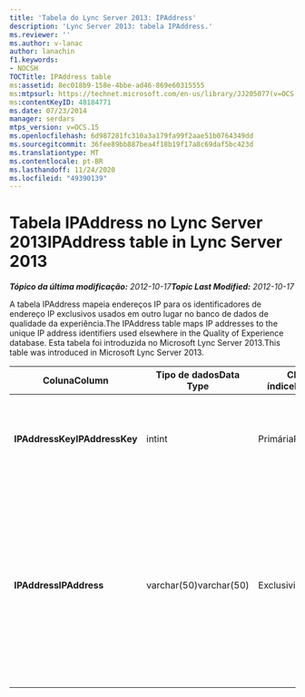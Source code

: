 ```yaml
---
title: 'Tabela do Lync Server 2013: IPAddress'
description: 'Lync Server 2013: tabela IPAddress.'
ms.reviewer: ''
ms.author: v-lanac
author: lanachin
f1.keywords:
- NOCSH
TOCTitle: IPAddress table
ms:assetid: 8ec018b9-158e-4bbe-ad46-869e60315555
ms:mtpsurl: https://technet.microsoft.com/en-us/library/JJ205077(v=OCS.15)
ms:contentKeyID: 48184771
ms.date: 07/23/2014
manager: serdars
mtps_version: v=OCS.15
ms.openlocfilehash: 6d987281fc310a3a179fa99f2aae51b0764349dd
ms.sourcegitcommit: 36fee89bb887bea4f18b19f17a8c69daf5bc423d
ms.translationtype: MT
ms.contentlocale: pt-BR
ms.lasthandoff: 11/24/2020
ms.locfileid: "49390139"
---
```

# <a name="ipaddress-table-in-lync-server-2013"></a><span data-ttu-id="7b9c7-103">Tabela IPAddress no Lync Server 2013</span><span class="sxs-lookup"><span data-stu-id="7b9c7-103">IPAddress table in Lync Server 2013</span></span>

<div data-xmlns="http://www.w3.org/1999/xhtml">

<div class="topic" data-xmlns="http://www.w3.org/1999/xhtml" data-msxsl="urn:schemas-microsoft-com:xslt" data-cs="https://msdn.microsoft.com/">

<div data-asp="https://msdn2.microsoft.com/asp">



</div>

<div id="mainSection">

<div id="mainBody"><span data-ttu-id="7b9c7-104">

<span> </span></span><span class="sxs-lookup"><span data-stu-id="7b9c7-104">

<span> </span></span></span>

<span data-ttu-id="7b9c7-105">_**Tópico da última modificação:** 2012-10-17_</span><span class="sxs-lookup"><span data-stu-id="7b9c7-105">_**Topic Last Modified:** 2012-10-17_</span></span>

<span data-ttu-id="7b9c7-106">A tabela IPAddress mapeia endereços IP para os identificadores de endereço IP exclusivos usados em outro lugar no banco de dados de qualidade da experiência.</span><span class="sxs-lookup"><span data-stu-id="7b9c7-106">The IPAddress table maps IP addresses to the unique IP address identifiers used elsewhere in the Quality of Experience database.</span></span> <span data-ttu-id="7b9c7-107">Esta tabela foi introduzida no Microsoft Lync Server 2013.</span><span class="sxs-lookup"><span data-stu-id="7b9c7-107">This table was introduced in Microsoft Lync Server 2013.</span></span>


<table>
<colgroup>
<col style="width: 25%" />
<col style="width: 25%" />
<col style="width: 25%" />
<col style="width: 25%" />
</colgroup>
<thead>
<tr class="header">
<th><span data-ttu-id="7b9c7-108"><strong>Coluna</strong></span><span class="sxs-lookup"><span data-stu-id="7b9c7-108"><strong>Column</strong></span></span></th>
<th><span data-ttu-id="7b9c7-109"><strong>Tipo de dados</strong></span><span class="sxs-lookup"><span data-stu-id="7b9c7-109"><strong>Data Type</strong></span></span></th>
<th><span data-ttu-id="7b9c7-110"><strong>Chave/índice</strong></span><span class="sxs-lookup"><span data-stu-id="7b9c7-110"><strong>Key/Index</strong></span></span></th>
<th><span data-ttu-id="7b9c7-111"><strong>Detalhes</strong></span><span class="sxs-lookup"><span data-stu-id="7b9c7-111"><strong>Details</strong></span></span></th>
</tr>
</thead>
<tbody>
<tr class="odd">
<td><p><span data-ttu-id="7b9c7-112"><strong>IPAddressKey</strong></span><span class="sxs-lookup"><span data-stu-id="7b9c7-112"><strong>IPAddressKey</strong></span></span></p></td>
<td><p><span data-ttu-id="7b9c7-113">int</span><span class="sxs-lookup"><span data-stu-id="7b9c7-113">int</span></span></p></td>
<td><p><span data-ttu-id="7b9c7-114">Primária</span><span class="sxs-lookup"><span data-stu-id="7b9c7-114">Primary</span></span></p></td>
<td><p><span data-ttu-id="7b9c7-115">Identificador exclusivo do endereço IP especificado.</span><span class="sxs-lookup"><span data-stu-id="7b9c7-115">Unique identifier for the specified IP address.</span></span></p></td>
</tr>
<tr class="even">
<td><p><span data-ttu-id="7b9c7-116"><strong>IPAddress</strong></span><span class="sxs-lookup"><span data-stu-id="7b9c7-116"><strong>IPAddress</strong></span></span></p></td>
<td><p><span data-ttu-id="7b9c7-117">varchar(50)</span><span class="sxs-lookup"><span data-stu-id="7b9c7-117">varchar(50)</span></span></p></td>
<td><p><span data-ttu-id="7b9c7-118">Exclusividade</span><span class="sxs-lookup"><span data-stu-id="7b9c7-118">Unique</span></span></p></td>
<td><p><span data-ttu-id="7b9c7-119">Endereço IP exclusivo (por exemplo, 189.168.1.1) que é mapeado para o IpAddressKey.</span><span class="sxs-lookup"><span data-stu-id="7b9c7-119">Unique IP address (for example, 189.168.1.1) that maps to the IpAddressKey.</span></span> <span data-ttu-id="7b9c7-120">Pode ser um endereço IPv4 ou IPv6.</span><span class="sxs-lookup"><span data-stu-id="7b9c7-120">This may be either an IPv4 or an IPv6 address.</span></span></p></td>
</tr>
</tbody>
</table><span data-ttu-id="7b9c7-121">


</div>

<span> </span>

</div>

</div>

</span><span class="sxs-lookup"><span data-stu-id="7b9c7-121">


</div>

<span> </span>

</div>

</div>

</span></span></div>

